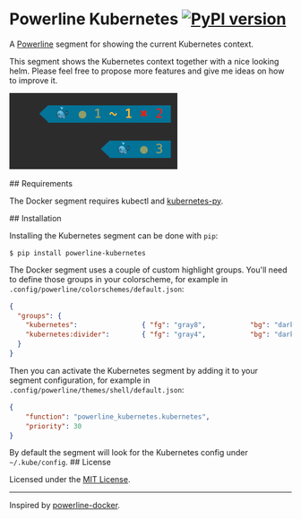 # Powerline Kubernetes [![PyPI version](https://badge.fury.io/py/powerline-docker.svg)](https://badge.fury.io/py/powerline-docker)

A [Powerline](https://github.com/powerline/powerline) segment for showing the current Kubernetes context.

This segment shows the Kubernetes context together with a nice looking helm. Please feel free to propose more features and give me ideas on how to improve it.

<img src="screenshot.png" width="300">

## Requirements

The Docker segment requires kubectl and [kubernetes-py](https://pypi.python.org/pypi/kubernetes-py/).

## Installation

Installing the Kubernetes segment can be done with `pip`:

```
$ pip install powerline-kubernetes
```

The Docker segment uses a couple of custom highlight groups. You'll need to define those groups in your colorscheme, for example in `.config/powerline/colorschemes/default.json`:

```json
{
  "groups": {
    "kubernetes":                { "fg": "gray8",           "bg": "darkestblue", "attrs": [] },
    "kubernetes:divider":        { "fg": "gray4",           "bg": "darkestblue", "attrs": [] }
  }
}
```

Then you can activate the Kubernetes segment by adding it to your segment configuration, for example in `.config/powerline/themes/shell/default.json`:

```json
{
    "function": "powerline_kubernetes.kubernetes",
    "priority": 30
}
```

By default the segment will look for the Kubernetes config under `~/.kube/config`.
## License

Licensed under the [MIT License](LICENSE).

---

Inspired by [powerline-docker](https://github.com/adrianmo/powerline-docker).

